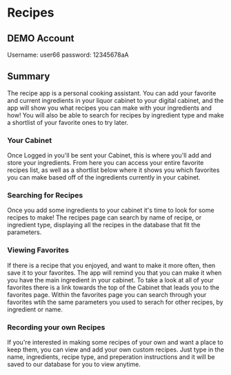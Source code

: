 # Recipes

## DEMO Account

Username: user66
password: 12345678aA

## Summary

The recipe app is a personal cooking assistant. You can add your favorite and current ingredients in your liquor cabinet to your digital cabinet, and the app will show you what recipes you can make with your ingredients and how! You will also be able to search for recipes by ingredient type and make a shortlist of your favorite ones to try later.

### Your Cabinet

Once Logged in you'll be sent your Cabinet, this is where you'll add and store your ingredients. From here you can access your entire favorite recipes list, as well as a shortlist below where it shows you which favorites you can make based off of the ingredients currently in your cabinet.

### Searching for Recipes

Once you add some ingredients to your cabinet it's time to look for some recipes to make! The recipes page can search by name of recipe, or ingredient type, displaying all the recipes in the database that fit the parameters.

### Viewing Favorites

If there is a recipe that you enjoyed, and want to make it more often, then save it to your favorites. The app will remind you that you can make it when you have the main ingredient in your cabinet. To take a look at all of your favorites there is a link towards the top of the Cabinet that leads you to the favorites page. Within the favorites page you can search through your favorites wtih the same parameters you used to serach for other recipes, by ingredient or name.

### Recording your own Recipes

If you're interested in making some recipes of your own and want a place to keep them, you can view and add your own custom recipes. Just type in the name, ingredients, recipe type, and preperation instructions and it will be saved to our database for you to view anytime.